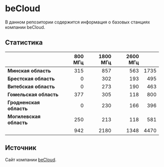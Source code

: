 # beCloud
В данном репозитории содержится информация о базовых станциях компании beCloud.

## Статистика
&nbsp; | 800 МГц | 1800 МГц | 2600 МГц | &nbsp;
:--- | ---: | ---: | ---: | ---:
**Минская область** | 315 | 857 | 563 | 1735
**Брестская область** | 0 | 302 | 193 | 495
**Витебская область** | 0 | 273 | 190 | 463
**Гомельская область** | 377 | 305 | 118 | 800
**Гродненская область** | 0 |  230 | 166 | 396
**Могилевская область** | 250 | 213 | 118 | 581
&nbsp; | 942 |  2180 | 1348 | 4470

## Источник
Сайт компании [beCloud](https://becloud.by/customers/ob-lte-advanced).